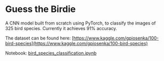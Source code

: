 # Guess the Birdie

A CNN model built from scratch using PyTorch, to classify the images of 325 bird species. Currently it achieves 91% accuracy.

The dataset can be found here: [https://www.kaggle.com/gpiosenka/100-bird-species](https://www.kaggle.com/gpiosenka/100-bird-species)

Notebook: [bird_species_classification.ipynb](https://github.com/s0mnaths/Guess-the-Birdie/blob/master/bird_species_classification.ipynb)